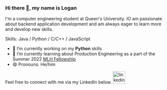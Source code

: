 <!--
**LoganHoogendijk/LoganHoogendijk** is a ✨ _special_ ✨ repository because its `README.md` (this file) appears on your GitHub profile.
-->
### Hi there 👋, my name is Logan

I'm a computer engineering student at Queen's University. IO am passionate about backend application development and am always eager to learn more and develop new skills.

Skills: Java / Python / C/C++ / JavaScript

- 🔭 I’m currently working on my **Python** skills 
- 🌱 I’m currently learning about Production Engineering as a part of the Summer 2022 [MLH Fellowship](https://fellowship.mlh.io/programs/production-engineering) 
- 😄 Pronouns: He/him 

Feel free to connect with me via my LinkedIn below.
[<img src='https://cdn.jsdelivr.net/npm/simple-icons@3.0.1/icons/linkedin.svg' alt='linkedin' height='40'>](https://www.linkedin.com/in/logan-hoogendijk/)  


